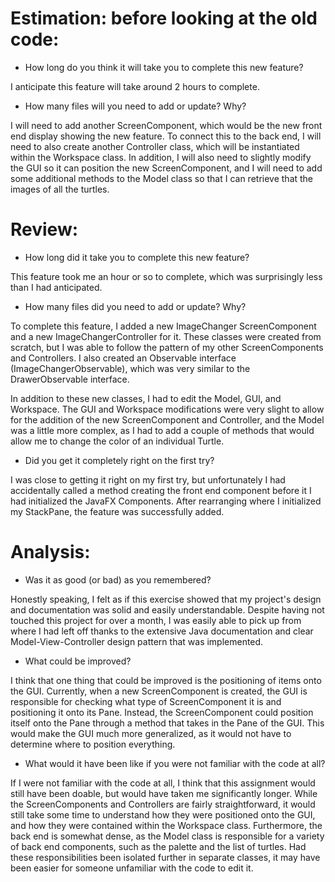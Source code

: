 
  
# Estimation: before looking at the old code:  
  
* How long do you think it will take you to complete this new feature?  

 I anticipate this feature will take around 2 hours to complete.
 * How many files will you need to add or update? Why?  

I will need to add another ScreenComponent, which would be the new front end display showing the new feature. To connect this to the back end, I will need to also create another Controller class, which will be instantiated within the Workspace class. In addition, I will also need to slightly modify the GUI so it can position the new ScreenComponent, and I will need to add some additional methods to the Model class so that I can retrieve that the images of all the turtles.  



# Review: 
 
  * How long did it take you to complete this new feature?  
  
This feature took me an hour or so to complete, which was surprisingly less than I had anticipated.   
  
  * How many files did you need to add or update? Why?  
 
To complete this feature, I added a new ImageChanger ScreenComponent and a new ImageChangerController for it. These classes were created from scratch, but I was able to follow the pattern of my other ScreenComponents and Controllers. I also created an Observable interface (ImageChangerObservable), which was very similar to the DrawerObservable interface.  

In addition to these new classes, I had to edit the Model, GUI, and Workspace. The GUI and Workspace modifications were very slight to allow for the addition of the new ScreenComponent and Controller, and the Model was a little more complex, as I had to add a couple of methods that would allow me to change the color of an individual Turtle. 

* Did you get it completely right on the first try?

I was close to getting it right on my first try, but unfortunately I had accidentally called a method creating the front end component before it I had initialized the JavaFX Components. After rearranging where I initialized my StackPane, the feature was successfully added. 

# Analysis: 
* Was it as good (or bad) as you remembered?

Honestly speaking, I felt as if this exercise showed that my project's design and documentation was solid and easily understandable. Despite having not touched this project for over a month, I was easily able to pick up from where I had left off thanks to the extensive Java documentation and clear Model-View-Controller design pattern that was implemented. 
* What could be improved?

I think that one thing that could be improved is the positioning of items onto the GUI. Currently, when a new ScreenComponent is created, the GUI is responsible for checking what type of ScreenComponent it is and positioning it onto its Pane. Instead, the ScreenComponent could position itself onto the Pane through a method that takes in the Pane of the GUI. This would make the GUI much more generalized, as it would not have to determine where to position everything.

* What would it have been like if you were not familiar with the code at all?

If I were not familiar with the code at all, I think that this assignment would still have been doable, but would have taken me significantly longer. While the ScreenComponents and Controllers are fairly straightforward, it would still take some time to understand how they were positioned onto the GUI, and how they were contained within the Workspace class. Furthermore, the back end is somewhat dense, as the Model class is responsible for a variety of back end components, such as the palette and the list of turtles. Had these responsibilities been isolated further in separate classes, it may have been easier for someone unfamiliar with the code to edit it.
